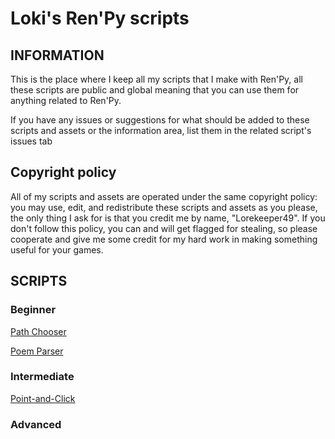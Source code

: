 # Loki's Ren'Py scripts

## INFORMATION

This is the place where I keep all my scripts that I make with Ren'Py, all these scripts are public and global meaning that you can use them for anything related to Ren'Py.

If you have any issues or suggestions for what should be added to these scripts and assets or the information area, list them in the related script's issues tab

## Copyright policy

All of my scripts and assets are operated under the same copyright policy: you may use, edit, and redistribute these scripts and assets as you please, the only thing I ask for is that you credit me by name, "Lorekeeper49".  If you don't follow this policy, you can and will get flagged for stealing, so please cooperate and give me some credit for my hard work in making something useful for your games.

## SCRIPTS

### Beginner

[Path Chooser](https://github.com/Lorekeeper49/Path-Chooser)

[Poem Parser](https://github.com/Lorekeeper49/Poem-Parser)

### Intermediate

[Point-and-Click](https://github.com/Lorekeeper49/Loki-s-Point-and-Click)

### Advanced

